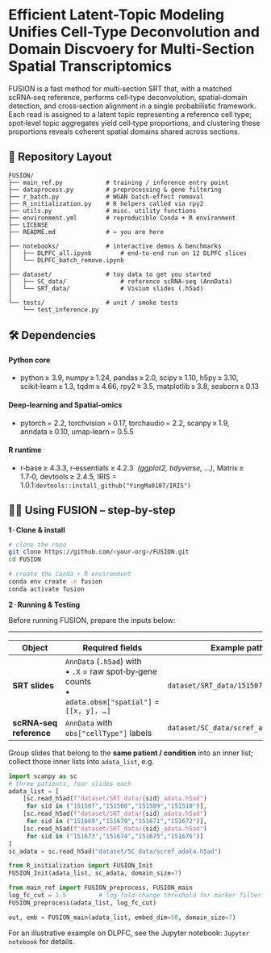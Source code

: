 # Efficient Latent-Topic Modeling Unifies Cell-Type Deconvolution and Domain Discvoery for Multi-Section Spatial Transcriptomics

FUSION is a fast method for multi‑section SRT that, with a matched scRNA‑seq reference, performs cell‑type deconvolution, spatial‑domain detection, and cross‑section alignment in a single probabilistic framework. Each read is assigned to a latent topic representing a reference cell type; spot‑level topic aggregates yield cell‑type proportions, and clustering these proportions reveals coherent spatial domains shared across sections.

## 📂 Repository Layout
```text
FUSION/
├── main_ref.py            # training / inference entry point
├── dataprocess.py         # preprocessing & gene filtering
├── r_batch.py             # WGAN batch‑effect removal
├── R_initialization.py    # R helpers called via rpy2
├── utils.py               # misc. utility functions
├── environment.yml        # reproducible Conda + R environment
├── LICENSE
├── README.md              # ← you are here
│
├── notebooks/             # interactive demos & benchmarks
│   ├── DLPFC_all.ipynb        # end‑to‑end run on 12 DLPFC slices
│   └── DLPFC_batch_remove.ipynb
│
├── dataset/               # toy data to get you started
│   ├── SC_data/               # reference scRNA‑seq (AnnData)
│   └── SRT_data/              # Visium slides (.h5ad)
│
└── tests/                 # unit / smoke tests
    └── test_inference.py
```
## 🛠️ Dependencies

#### Python core 
- python ≥ 3.9, numpy ≥ 1.24, pandas ≥ 2.0, scipy ≥ 1.10, h5py ≥ 3.10, scikit‑learn ≥ 1.3, tqdm ≥ 4.66, rpy2 ≥ 3.5, matplotlib ≥ 3.8, seaborn ≥ 0.13

#### Deep‑learning and Spatial‑omics
- pytorch = 2.2, torchvision = 0.17, torchaudio = 2.2, scanpy ≥ 1.9, anndata ≥ 0.10, umap‑learn = 0.5.5
  
#### R runtime
- r‑base ≥ 4.3.3, r‑essentials ≥ 4.2.3  *(ggplot2, tidyverse, …)*, Matrix ≥ 1.7‑0, devtools ≥ 2.4.5, IRIS = 1.0.1:```devtools::install_github("YingMa0107/IRIS")```



## 🏃‍♂️ Using FUSION – step‑by‑step


<summary><strong>1 · Clone&nbsp;&amp;&nbsp;install</strong></summary>

```bash
# clone the repo
git clone https://github.com/<your‑org>/FUSION.git
cd FUSION

# create the Conda + R environment
conda env create -n fusion
conda activate fusion

```

<summary><strong>2 · Running&nbsp;&amp;&nbsp;Testing</strong></summary>

Before running FUSION, prepare the inputs below:

---

| Object | Required fields | Example path |
|--------|-----------------|--------------|
| **SRT slides** | `AnnData` (`.h5ad`) with <br>• `.X` = raw spot‑by‑gene counts<br>• `adata.obsm["spatial"]` = `[[x, y], …]` | `dataset/SRT_data/151507_adata.h5ad` |
| **scRNA‑seq reference** | `AnnData` with `obs["cellType"]` labels | `dataset/SC_data/scref_adata.h5ad` |

Group slides that belong to the **same patient / condition** into an inner list;  
collect those inner lists into `adata_list`, e.g.

```python
import scanpy as sc
# three patients, four slides each
adata_list = [
    [sc.read_h5ad(f"dataset/SRT_data/{sid}_adata.h5ad")
     for sid in ("151507","151508","151509","151510")],
    [sc.read_h5ad(f"dataset/SRT_data/{sid}_adata.h5ad")
     for sid in ("151669","151670","151671","151672")],
    [sc.read_h5ad(f"dataset/SRT_data/{sid}_adata.h5ad")
     for sid in ("151673","151674","151675","151676")]
]
sc_adata = sc.read_h5ad("dataset/SC_data/scref_adata.h5ad")

from R_initialization import FUSION_Init    
FUSION_Init(adata_list, sc_adata, domain_size=7)

from main_ref import FUSION_preprocess, FUSION_main
log_fc_cut = 1.5         # log‑fold‑change threshold for marker filtering
FUSION_preprocess(adata_list, log_fc_cut)

out, emb = FUSION_main(adata_list, embed_dim=50, domain_size=7)
```

For an illustrative example on DLPFC, see the Jupyter notebook: `Jupyter notebook` for details.

